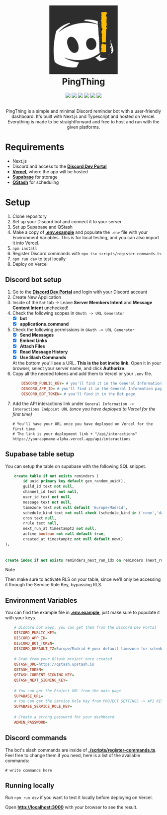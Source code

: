 <h1 align="center">
    <br>
    <img src="https://github.com/v0idsh/pingthing/blob/main/app/icon@500px.png" width="220" border-radius="20px">
    <br>
    <b>PingThing</b>
    <br>
</h1>
<div align="center">
    <img src="https://img.shields.io/badge/TypeScript-3178C6?logo=typescript&logoColor=%233178C6&labelColor=white&color=%233178C6">
    <img src="https://img.shields.io/badge/Next.js-black?logo=nextdotjs&logoColor=%23000000&labelColor=white&color=%23000000">
    <img src="https://img.shields.io/badge/Vercel-black?logo=vercel&logoColor=%23000000&labelColor=white&color=%23000000">
    <img src="https://img.shields.io/badge/Supabase-black?logo=supabase&logoColor=%233FCF8E&labelColor=grey&color=grey">
    <img src="https://img.shields.io/badge/QStash-black?logo=upstash&logoColor=%2300E9A3&labelColor=grey&color=grey">
    <img src="https://img.shields.io/badge/Discord-black?logo=discord&logoColor=white&labelColor=%235865F2&color=%235865F2">
</div>
<br>
<p align="center">PingThing is a simple and minimal Discord reminder bot with a user-friendly dashboard. It's built with Next.js and Typescript and hosted on Vercel. Everything is made to be straightforward and free to host and run with the given platforms.</p>

# Requirements

* Next.js
* Discord and access to the [**Discord Dev Portal**](https://discord.com/developers/applications)
* [**Vercel**](https://vercel.com/), where the app will be hosted
* [**Supabase**](https://supabase.com/) for storage
* [**QStash**](https://console.upstash.com/qstash) for scheduling

# Setup

1. Clone repository
2. Set up your Discord bot and connect it to your server
3. Set up Supabase and QStash
3. Make a copy of [**.env.example**](https://github.com/v0idsh/pingthing/blob/main/.env.example) and populate the `.env` file with your Environment Variables. This is for local testing, and you can also import it into Vercel.
4. `npm install`
5. Register Discord commands with `npx tsx scripts/register-commands.ts`
5. `npm run dev` to test locally
6. Deploy on Vercel

## Discord bot setup

1. Go to the [**Discord Dev Portal**](https://discord.com/developers/applications) and login with your Discord account
2. Create New Application 
3. Inside of the `Bot` tab -> Leave **Server Members Intent** and **Message Content Intent** unchecked!
4. Check the following scopes in `OAuth -> URL Generator`
    - [x] **bot**
    - [x] **applications.command**
5. Check the following permissions in `OAuth -> URL Generator`
    - [x] **Send Messages**
    - [x] **Embed Links**
    - [x] **Attach Files**
    - [x] **Read Message History**
    - [x] **Use Slash Commands**

    At the bottom you'll see a URL. **This is the bot invite link.** Open it in your browser, select your server name, and click 
    **Authorize**.
5. Copy all the needed tokens and add them to Vercel or your `.env` file.
    ```ini
        DISCORD_PUBLIC_KEY= # you'll find it in the General Information page
        DISCORD_APP_ID= # you'll find it in the General Information page
        DISCORD_BOT_TOKEN= # you'll find it in the Bot page
    ```
6. Add the API interactions link under `General Information -> Interactions Endpoint URL` *(once you have deployed to Vercel for the first time)*
    ```
    # You'll have your URL once you have deployed on Vercel for the first time.
    # The link is your deployment link + "/api/interactions"
    https://yourappname-alpha.vercel.app/api/interactions
    ```
## Supabase table setup

You can setup the table on supabase with the following SQL snippet.

```sql
    create table if not exists reminders (
        id uuid primary key default gen_random_uuid(),
        guild_id text not null,
        channel_id text not null,
        user_id text not null,
        message text not null,
        timezone text not null default 'Europe/Madrid',
        schedule_kind text not null check (schedule_kind in ('none','daily','weekly','monthly','first_friday','cron')),
        cron text null,
        rrule text null,
        next_run_at timestamptz not null,
        active boolean not null default true,
        created_at timestamptz not null default now()
);


create index if not exists reminders_next_run_idx on reminders (next_run_at) where active = true;
```

> [!NOTE]
> Then make sure to activate RLS on your table, since we'll only be accessing it through the Service Role Key, bypassing RLS.

## Environment Variables

You can find the example file in [**.env.example**](https://github.com/v0idsh/pingthing/blob/main/.env.example), just make sure to populate it with your keys.

```ini
    # Discord bot keys, you can get them from the Discord Dev Portal
    DISCORD_PUBLIC_KEY=
    DISCORD_APP_ID=
    DISCORD_BOT_TOKEN=
    DISCORD_DEFAULT_TZ=Europe/Madrid # your default timezone for scheduling

    # Grab from your QStash project once created
    QSTASH_URL=https://qstash.upstash.io
    QSTASH_TOKEN=
    QSTASH_CURRENT_SIGNING_KEY=
    QSTASH_NEXT_SIGNING_KEY=

    # You can get the Project URL from the main page
    SUPABASE_URL=
    # You can get the Service Role Key from PROJECT SETTINGS -> API KEYS
    SUPABASE_SERVICE_ROLE_KEY=

    # Create a strong password for your dashboard
    ADMIN_PASSWORD=
```

## Discord commands

The bot's slash commands are inside of [**./scripts/register-commands.ts**](https://github.com/v0idsh/pingthing/blob/main/scripts/register-commands.ts). Feel free to change them if you need, here is a list of the available commands:

```commands
# write commands here
```

## Running locally

Run `npm run dev` if you want to test it locally before deploying on Vercel.

Open [**http://localhost:3000**](http://localhost:3000) with your browser to see the result.
